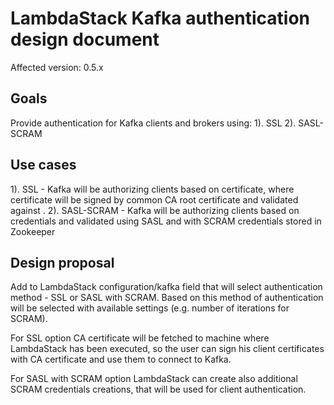 # LambdaStack Kafka authentication design document

Affected version: 0.5.x

## Goals

Provide authentication for Kafka clients and brokers using:
1). SSL
2). SASL-SCRAM

## Use cases

1). SSL - Kafka will be authorizing clients based on certificate, where certificate will be signed
by common CA root certificate and validated against .
2). SASL-SCRAM - Kafka will be authorizing clients based on credentials and validated using SASL and with SCRAM credentials stored in Zookeeper

## Design proposal

Add to LambdaStack configuration/kafka field that will select authentication method - SSL or SASL with SCRAM. Based on this method of authentication will be selected with available settings (e.g. number of iterations for SCRAM).

For SSL option CA certificate will be fetched to machine where LambdaStack has been executed, so the user can sign his client certificates with CA certificate and use them to connect to Kafka.

For SASL with SCRAM option LambdaStack can create also additional SCRAM credentials creations, that will be used for client authentication.


